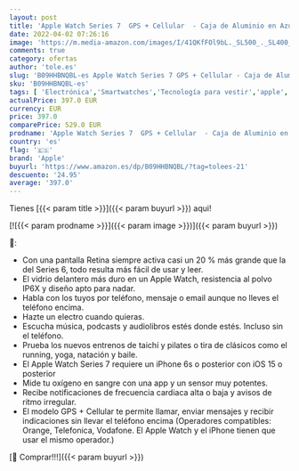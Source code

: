 ```yaml
---
layout: post
title: 'Apple Watch Series 7  GPS + Cellular  - Caja de Aluminio en Azul de 41 mm - Correa Deportiva en Color Abismo - Talla única'
date: 2022-04-02 07:26:16
image: 'https://m.media-amazon.com/images/I/41QKfFOl9bL._SL500_._SL400_.jpg'
comments: true
category: ofertas
author: 'tole.es'
slug: 'B09HHBNQBL-es Apple Watch Series 7 GPS + Cellular - Caja de Aluminio en...'
sku: 'B09HHBNQBL-es'
tags: [ 'Electrónica','Smartwatches','Tecnología para vestir','apple', ]
actualPrice: 397.0 EUR
currency: EUR
price: 397.0
comparePrice: 529.0 EUR
prodname: 'Apple Watch Series 7  GPS + Cellular  - Caja de Aluminio en Azul de 41 mm - Correa Deportiva en Color Abismo - Talla única'
country: 'es'
flag: '🇪🇸'
brand: 'Apple'
buyurl: 'https://www.amazon.es/dp/B09HHBNQBL/?tag=tolees-21'
descuento: '24.95'
average: '397.0'
---
```


Tienes [{{< param title >}}]({{< param buyurl >}}) aqui!

[![{{< param prodname >}}]({{< param image >}})]({{< param buyurl >}})

🔎:

- Con una pantalla Retina siempre activa casi un 20 % más grande que la del Series 6, todo resulta más fácil de usar y leer.
- El vidrio delantero más duro en un Apple Watch, resistencia al polvo IP6X y diseño apto para nadar.
- Habla con los tuyos por teléfono, mensaje o email aunque no lleves el teléfono encima.
- Hazte un electro cuando quieras.
- Escucha música, podcasts y audiolibros estés donde estés. Incluso sin el teléfono.
- Prueba los nuevos entrenos de taichí y pilates o tira de clásicos como el running, yoga, natación y baile.
- El Apple Watch Series 7 requiere un iPhone 6s o posterior con iOS 15 o posterior
- Mide tu oxígeno en sangre con una app y un sensor muy potentes.
- Recibe notificaciones de frecuencia cardiaca alta o baja y avisos de ritmo irregular.
- El modelo GPS + Cellular te permite llamar, enviar mensajes y recibir indicaciones sin llevar el teléfono encima (Operadores compatibles: Orange, Telefonica, Vodafone. El Apple Watch y el iPhone tienen que usar el mismo operador.)

[🛒 Comprar!!!]({{< param buyurl >}})
